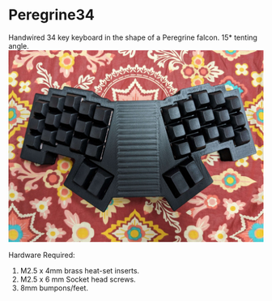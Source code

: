 # Peregrine34
Handwired 34 key keyboard in the shape of a Peregrine falcon.
15* tenting angle. 
![Photo1](Peregrine34.jpg?raw=true)

Hardware Required: 
1. M2.5 x 4mm brass heat-set inserts.
2. M2.5 x 6 mm Socket head screws.
3. 8mm bumpons/feet.

